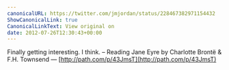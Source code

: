 ```yaml
---
canonicalURL: https://twitter.com/jmjordan/status/228467382971154432
ShowCanonicalLink: true
CanonicalLinkText: View original on
date: 2012-07-26T12:30:43+00:00
---
```

Finally getting interesting. I think. – Reading Jane Eyre by Charlotte Brontë &amp; F.H. Townsend — [http://path.com/p/43JmsT](http://path.com/p/43JmsT)